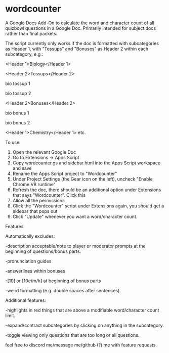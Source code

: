 # wordcounter

A Google Docs Add-On to calculate the word and character count of all quizbowl questions in a Google Doc. Primarily intended for subject docs rather than final packets.

The script currently only works if the doc is formatted with subcategories as Header 1, with "Tossups" and "Bonuses" as Header 2 within each subcategory, e.g.:

\<Header 1\>Biology\</Header 1\>

\<Header 2\>Tossups\</Header 2\>

bio tossup 1

bio tossup 2

\<Header 2\>Bonuses\</Header 2\>

bio bonus 1

bio bonus 2

\<Header 1\>Chemistry\</Header 1\>
etc.

To use:
1. Open the relevant Google Doc
2. Go to Extensions -> Apps Script
3. Copy wordcounter.gs and sidebar.html into the Apps Script workspace and save
4. Rename the Apps Script project to "Wordcounter"
5. Under Project Settings (the Gear icon on the left), uncheck "Enable Chrome V8 runtime"
6. Refresh the doc, there should be an additional option under Extensions that says "Wordcounter". Click this
7. Allow all the permissions
8. Click the "Wordcounter" script under Extensions again, you should get a sidebar that pops out
9. Click "Update" whenever you want a word/character count.


Features:

Automatically excludes:

-description acceptable/note to player or moderator prompts at the beginning of questions/bonus parts.

-pronunciation guides

-answerlines within bonuses

-[10] or [10e/m/h] at beginning of bonus parts

-weird formatting (e.g. double spaces after sentences).

Additional features:

-highlights in red things that are above a modifiable word/character count limit.

-expand/contract subcategories by clicking on anything in the subcategory.

-toggle viewing only questions that are too long or all questions.



feel free to discord me/message me/github (?) me with feature requests.

